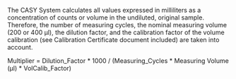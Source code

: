 The CASY System calculates all values expressed in milliliters as a concentration
of counts or volume in the undiluted, original sample. Therefore, the number of
measuring cycles, the nominal measuring volume (200 or 400 μl), the dilution factor,
and the calibration factor of the volume calibration (see Calibration Certificate
document included) are taken into account.

Multiplier =
Dilution_Factor * 1000 / (Measuring_Cycles * Measuring Volume (μl) * VolCalib_Factor)
